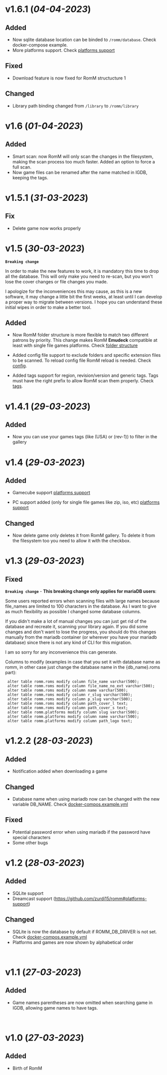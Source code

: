 # v1.6.1 (_04-04-2023_)

## Added
 - Now sqlite database location can be binded to ``/romm/database``. Check docker-compose example.
 - More platforms support. Check [platforms support](https://github.com/zurdi15/romm#platforms-support)
## Fixed
 - Download feature is now fixed for RomM structucture 1
## Changed
 - Library path binding changed from ``/library`` to ``/romm/library``

# v1.6 (_01-04-2023_)

## Added
 - Smart scan: now RomM will only scan the changes in the filesystem, making the scan process too much faster. Added an option to force a full scan.
 - Now game files can be renamed after the name matched in IGDB, keeping the tags.

# v1.5.1 (_31-03-2023_)

## Fix
 - Delete game now works properly

# v1.5 (_30-03-2023_)

**`Breaking change`**

In order to make the new features to work, it is mandatory this time to drop all the database. This will only make you need to re-scan, but you won't lose the cover changes or file changes you made.

I apologize for the inconveniences this may cause, as this is a new software, it may change a little bit the first weeks, at least until I can develop a proper way to migrate between versions. I hope you can understand these initial wipes in order to make a better tool.

## Added
 - Now RomM folder structure is more flexible to match two different patrons by priority. This change makes RomM **Emudeck** compatible at least with single file games platforms. Check [folder structure](readme.md#⚠️-folder-structure)

 - Added config file support to exclude folders and specific extension files to be scanned. To reload config file RomM reload is needed. Check [config](readme.md#configuration).

 - Added tags support for region, revision/version and generic tags. Tags must have the right prefix to allow RomM scan them properly. Check [tags](readme.md#📑-tags-support).

# v1.4.1 (_29-03-2023_)

## Added
 - Now you can use your games tags (like (USA) or (rev-1)) to filter in the gallery

# v1.4 (_29-03-2023_)

## Added
 - Gamecube support [platforms support](https://github.com/zurdi15/romm#platforms-support)

 - PC support added (only for single file games like zip, iso, etc) [platforms support](https://github.com/zurdi15/romm#platforms-support)

## Changed
 - Now delete game only deletes it from RomM gallery. To delete it from the filesystem too you need to allow it with the checkbox.

# v1.3 (_29-03-2023_)

## Fixed
**`Breaking change`** - **This breaking change only applies for mariaDB users**:

Some users reported errors when scanning files with large names because file_names are limited to 100 characters in the database. As I want to give as much flexibility as possible I changed some database columns. 

If you didn't make a lot of manual changes you can just get rid of the database and recreate it, scanning your library again. If you did some changes and don't want to lose the progress, you should do this changes manually from the mariadb container (or wherever you have your mariadb database) since there is not any kind of CLI for this migration.

I am so sorry for any inconvenience this can generate.

Columns to modify (examples in case that you set it with database name as romm, in other case just change the database name in the {db_name}.roms part):
```
 alter table romm.roms modify column file_name varchar(500);
 alter table romm.roms modify column file_name_no_ext varchar(500);
 alter table romm.roms modify column name varchar(500);
 alter table romm.roms modify column r_slug varchar(500);
 alter table romm.roms modify column p_slug varchar(500);
 alter table romm.roms modify column path_cover_l text;
 alter table romm.roms modify column path_cover_s text;
 alter table romm.platforms modify column slug varchar(500);
 alter table romm.platforms modify column name varchar(500);
 alter table romm.platforms modify column path_logo text;
```


# v1.2.2 (_28-03-2023_)

## Added
 - Notification added when downloading a game

## Changed
 - Database name when using mariadb now can be changed with the new variable DB_NAME. Check [docker-compos.example.yml](https://github.com/zurdi15/romm/blob/master/docker/docker-compose.example.yml)

## Fixed
 - Potential password error when using mariadb if the password have special characters
 - Some other bugs

# v1.2 (_28-03-2023_)

## Added
 - SQLite support
 - Dreamcast support (https://github.com/zurdi15/romm#platforms-support)

## Changed
 - SQLite is now the database by default if ROMM_DB_DRIVER is not set. Check [docker-compos.example.yml](https://github.com/zurdi15/romm/blob/master/docker/docker-compose.example.yml)
 - Platforms and games are now shown by alphabetical order

<br>

# v1.1 (_27-03-2023_)

## Added

 - Game names parentheses are now omitted when searching game in IGDB, allowing game names to have tags.

<br>
 
# v1.0 (_27-03-2023_)
 
## Added
   
- Birth of RomM
